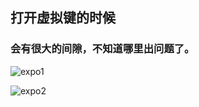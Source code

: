 ## 打开虚拟键的时候

### 会有很大的间隙，不知道哪里出问题了。


![expo1](https://github.com/user-attachments/assets/100e1b82-63bc-4460-a297-bb6af5eb483d)

![expo2](https://github.com/user-attachments/assets/b5b0c5c1-5487-4d47-96c9-ba586c1704d9)








